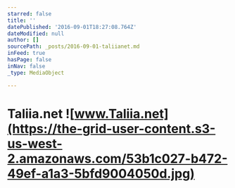 ```yaml
---
starred: false
title: ''
datePublished: '2016-09-01T18:27:08.764Z'
dateModified: null
author: []
sourcePath: _posts/2016-09-01-taliianet.md
inFeed: true
hasPage: false
inNav: false
_type: MediaObject

---
```

# Taliia.net ![www.Taliia.net](https://the-grid-user-content.s3-us-west-2.amazonaws.com/53b1c027-b472-49ef-a1a3-5bfd9004050d.jpg)